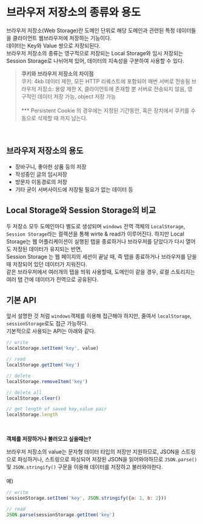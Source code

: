 # 브라우저 저장소의 종류와 용도

브라우저 저장소(Web Storage)란 도메인 단위로 해당 도메인과 관련된 특정 데이터들을 클라이언트 웹브라우저에 저장하는 기능이다.  
데이터는 Key와 Value 쌍으로 저장되된다.  
브라우저 저장소의 종류는 영구적으로 저장되는 Local Storage와 임시 저장되는 Session Storage로 나뉘어져 있어,
데이터의 지속성을 구분하여 사용할 수 있다.

> **쿠키와 브라우저 저장소의 차이점**  
> 쿠키: 4kb 데이터 제한, 모든 HTTP 리퀘스트에 포함되어 매번 서버로 전송됨
> 브라우저 저장소: 용량 제한 X, 클라이언트에 존재할 뿐 서버로 전송되지 않음, 영구적인 데이터 저장 가능, object 저장 가능  
> <br/> \*\*\* Persistent Cookie 의 경우에는 지정된 기간동안, 혹은 장치에서 쿠키를 수동으로 삭제할 때 까지 남는다.

<br/>

## 브라우저 저장소의 용도

- 장바구니, 좋아한 상품 등의 저장
- 작성중인 글의 임시저장
- 방문자 이동경로의 저장
- 기타 굳이 서버사이드에 저장될 필요가 없는 데이터 등

## Local Storage와 Session Storage의 비교

두 저장소 모두 도메인마다 별도로 생성되며 `windows` 전역 객체의
`LocalStorage`, `Session Storage`라는 컬렉션을 통해 wirte & read가 이루어진다.
하지만 Local Storage는 웹 어플리케이션이 실행된 탭을 종료하거나 브라우저를 닫았다가 다시 열어도 저장된 데이터가 유지되는 반면,  
Session Storage 는 웹 페이지의 세션이 끝날 때, 즉 탭을 종료하거나 브라우저를 닫을때 저장되어 있던 데이터가 지워진다.  
같은 브라우저에서 여러개의 탭을 띄워 사용할때, 도메인이 같을 경우, 로컬 스토리지는 여러 탭 간에 데이터가 전역으로 공유된다.

## 기본 API

앞서 설명한 것 처럼 `windows`객체를 이용해 접근해야 하지만, 줄여서 `localStorage`, `sessionStorage`로도 접근 가능하다.  
기본적으로 사용되는 API는 아래와 같다.

```javascript
// write
localStorage.setItem('key', value)

// read
localStorage.getItem('key')

// delete
localStorage.removeItem('key')

// delete all
localStorage.clear()

// get length of saved key,value pair
localStorage.length
```

<br/>

**객체를 저장하거나 불러오고 싶을때는?**

브라우저 저장소의 value는 문자형 데이터 타입의 저장만 지원하므로, JSON을 스트링으로 파싱하거나,
스트링으로 파싱되어 저장된 JSON을 읽어와야하므로 `JSON.parse()` 및 `JSON.stringify()` 구문을 이용해 데이터를 저장하고 불러와야한다.  
<br/>
예)

```javascript
// write
sessionStorage.setItem('key', JSON.stringify({a: 1, b: 2}))

// read
JSON.parse(sessionStorage.getItem('key')
```
